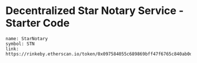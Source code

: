 # Decentralized Star Notary Service - Starter Code
```
name: StarNotary
symbol: STN
link: https://rinkeby.etherscan.io/token/0x097584055c689869bff47f6765c840ab0d70d097
```